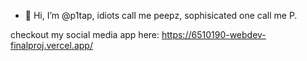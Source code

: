- 👋 Hi, I’m @p1tap, idiots call me peepz, sophisicated one call me P.

checkout my social media app here: https://6510190-webdev-finalproj.vercel.app/
